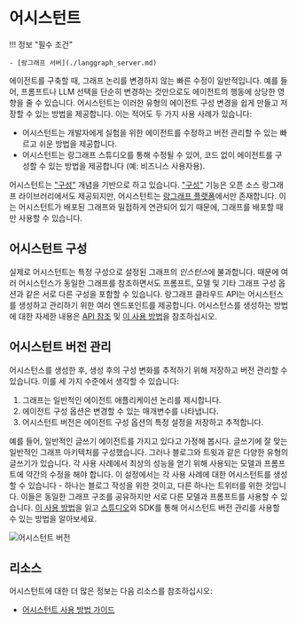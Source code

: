 # 어시스턴트

!!! 정보 "필수 조건"

    - [랑그래프 서버](./langgraph_server.md)

에이전트를 구축할 때, 그래프 논리를 변경하지 않는 빠른 수정이 일반적입니다. 예를 들어, 프롬프트나 LLM 선택을 단순히 변경하는 것만으로도 에이전트의 행동에 상당한 영향을 줄 수 있습니다. 어시스턴트는 이러한 유형의 에이전트 구성 변경을 쉽게 만들고 저장할 수 있는 방법을 제공합니다. 이는 적어도 두 가지 사용 사례가 있습니다:

* 어시스턴트는 개발자에게 실험을 위한 에이전트를 수정하고 버전 관리할 수 있는 빠르고 쉬운 방법을 제공합니다.
* 어시스턴트는 랑그래프 스튜디오를 통해 수정될 수 있어, 코드 없이 에이전트를 구성할 수 있는 방법을 제공합니다 (예: 비즈니스 사용자용). 

어시스턴트는 ["구성"](low_level.md#configuration) 개념을 기반으로 하고 있습니다. 
["구성"](low_level.md#configuration) 기능은 오픈 소스 랑그래프 라이브러리에서도 제공되지만, 어시스턴트는 [랑그래프 플랫폼](langgraph_platform.md)에서만 존재합니다.
이는 어시스턴트가 배포된 그래프와 밀접하게 연관되어 있기 때문에, 그래프를 배포할 때만 사용할 수 있습니다.

## 어시스턴트 구성

실제로 어시스턴트는 특정 구성으로 설정된 그래프의 *인스턴스*에 불과합니다. 때문에 여러 어시스턴스가 동일한 그래프를 참조하면서도 프롬프트, 모델 및 기타 그래프 구성 옵션과 같은 서로 다른 구성을 포함할 수 있습니다. 랑그래프 클라우드 API는 어시스턴스를 생성하고 관리하기 위한 여러 엔드포인트를 제공합니다. 어시스턴스를 생성하는 방법에 대한 자세한 내용은 [API 참조](../cloud/reference/api/api_ref.html) 및 [이 사용 방법](../cloud/how-tos/configuration_cloud.md)을 참조하십시오.

## 어시스턴트 버전 관리

어시스턴스를 생성한 후, 생성 후의 구성 변화를 추적하기 위해 저장하고 버전 관리할 수 있습니다. 이를 세 가지 수준에서 생각할 수 있습니다:

1) 그래프는 일반적인 에이전트 애플리케이션 논리를 제시합니다.
2) 에이전트 구성 옵션은 변경할 수 있는 매개변수를 나타냅니다.
3) 어시스턴트 버전은 에이전트 구성 옵션의 특정 설정을 저장하고 추적합니다.

예를 들어, 일반적인 글쓰기 에이전트를 가지고 있다고 가정해 봅시다. 글쓰기에 잘 맞는 일반적인 그래프 아키텍처를 구성했습니다. 그러나 블로그와 트윗과 같은 다양한 유형의 글쓰기가 있습니다. 각 사용 사례에서 최상의 성능을 얻기 위해 사용되는 모델과 프롬프트에 약간의 수정을 해야 합니다. 이 설정에서는 각 사용 사례에 대한 어시스턴트를 생성할 수 있습니다 - 하나는 블로그 작성을 위한 것이고, 다른 하나는 트위터를 위한 것입니다. 이들은 동일한 그래프 구조를 공유하지만 서로 다른 모델과 프롬프트를 사용할 수 있습니다. [이 사용 방법](../cloud/how-tos/assistant_versioning.md)을 읽고 [스튜디오](../concepts/langgraph_studio.md)와 SDK를 통해 어시스턴트 버전 관리를 사용할 수 있는 방법을 알아보세요.

![어시스턴트 버전](img/assistants.png)

## 리소스

어시스턴트에 대한 더 많은 정보는 다음 리소스를 참조하십시오:

- [어시스턴트 사용 방법 가이드](../how-tos/index.md#assistants)